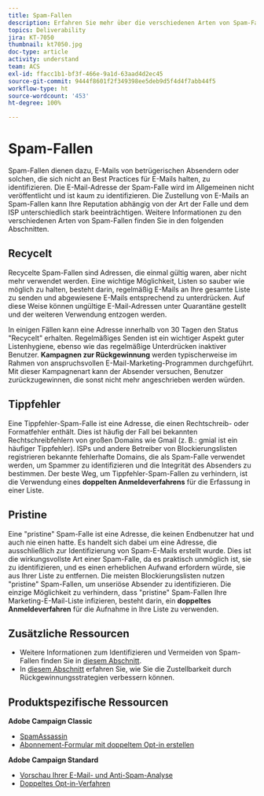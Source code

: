 ```yaml
---
title: Spam-Fallen
description: Erfahren Sie mehr über die verschiedenen Arten von Spam-Fallen.
topics: Deliverability
jira: KT-7050
thumbnail: kt7050.jpg
doc-type: article
activity: understand
team: ACS
exl-id: ffacc1b1-bf3f-466e-9a1d-63aad4d2ec45
source-git-commit: 9444f8601f2f349398ee5deb9d5f4d4f7abb44f5
workflow-type: ht
source-wordcount: '453'
ht-degree: 100%

---
```


# Spam-Fallen

Spam-Fallen dienen dazu, E-Mails von betrügerischen Absendern oder solchen, die sich nicht an Best Practices für E-Mails halten, zu identifizieren. Die E-Mail-Adresse der Spam-Falle wird im Allgemeinen nicht veröffentlicht und ist kaum zu identifizieren. Die Zustellung von E-Mails an Spam-Fallen kann Ihre Reputation abhängig von der Art der Falle und dem ISP unterschiedlich stark beeinträchtigen. Weitere Informationen zu den verschiedenen Arten von Spam-Fallen finden Sie in den folgenden Abschnitten.

## Recycelt

Recycelte Spam-Fallen sind Adressen, die einmal gültig waren, aber nicht mehr verwendet werden. Eine wichtige Möglichkeit, Listen so sauber wie möglich zu halten, besteht darin, regelmäßig E-Mails an Ihre gesamte Liste zu senden und abgewiesene E-Mails entsprechend zu unterdrücken. Auf diese Weise können ungültige E-Mail-Adressen unter Quarantäne gestellt und der weiteren Verwendung entzogen werden.

In einigen Fällen kann eine Adresse innerhalb von 30 Tagen den Status &quot;Recycelt&quot; erhalten. Regelmäßiges Senden ist ein wichtiger Aspekt guter Listenhygiene, ebenso wie das regelmäßige Unterdrücken inaktiver Benutzer. **Kampagnen zur Rückgewinnung** werden typischerweise im Rahmen von anspruchsvollen E-Mail-Marketing-Programmen durchgeführt. Mit dieser Kampagnenart kann der Absender versuchen, Benutzer zurückzugewinnen, die sonst nicht mehr angeschrieben werden würden.

## Tippfehler

Eine Tippfehler-Spam-Falle ist eine Adresse, die einen Rechtschreib- oder Formatfehler enthält. Dies ist häufig der Fall bei bekannten Rechtschreibfehlern von großen Domains wie Gmail (z. B.: gmial ist ein häufiger Tippfehler). ISPs und andere Betreiber von Blockierungslisten registrieren bekannte fehlerhafte Domains, die als Spam-Falle verwendet werden, um Spammer zu identifizieren und die Integrität des Absenders zu bestimmen. Der beste Weg, um Tippfehler-Spam-Fallen zu verhindern, ist die Verwendung eines **doppelten Anmeldeverfahrens** für die Erfassung in einer Liste. 

## Pristine

Eine &quot;pristine&quot; Spam-Falle ist eine Adresse, die keinen Endbenutzer hat und auch nie einen hatte. Es handelt sich dabei um eine Adresse, die ausschließlich zur Identifizierung von Spam-E-Mails erstellt wurde. Dies ist die wirkungsvollste Art einer Spam-Falle, da es praktisch unmöglich ist, sie zu identifizieren, und es einen erheblichen Aufwand erfordern würde, sie aus Ihrer Liste zu entfernen. Die meisten Blockierungslisten nutzen &quot;pristine&quot; Spam-Fallen, um unseriöse Absender zu identifizieren. Die einzige Möglichkeit zu verhindern, dass &quot;pristine&quot; Spam-Fallen Ihre Marketing-E-Mail-Liste infizieren, besteht darin, ein **doppeltes Anmeldeverfahren** für die Aufnahme in Ihre Liste zu verwenden.

## Zusätzliche Ressourcen

* Weitere Informationen zum Identifizieren und Vermeiden von Spam-Fallen finden Sie in [diesem Abschnitt](/help/additional-resources/all-about-spam-traps.md).
* In [diesem Abschnitt](/help/additional-resources/re-engagement.md) erfahren Sie, wie Sie die Zustellbarkeit durch Rückgewinnungsstrategien verbessern können.

## Produktspezifische Ressourcen

**Adobe Campaign Classic**

* [SpamAssassin](https://experienceleague.adobe.com/docs/campaign-classic/using/sending-messages/deliverability-management/spamassassin.html?lang=de#sending-messages)
* [Abonnement-Formular mit doppeltem Opt-in erstellen](https://experienceleague.adobe.com/docs/campaign-classic/using/designing-content/web-forms/use-cases--web-forms.html?lang=de#create-a-subscription--form-with-double-opt-in)

**Adobe Campaign Standard**

* [Vorschau Ihrer E-Mail- und Anti-Spam-Analyse](https://experienceleague.adobe.com/docs/campaign-standard-learn/tutorials/designing-content/email-designer/preview-your-email.html?lang=de#designing-content)
* [Doppeltes Opt-in-Verfahren](https://experienceleague.adobe.com/docs/campaign-standard/using/communication-channels/landing-pages/setting-up-a-double-opt-in-process.html?lang=de#communication-channels)
